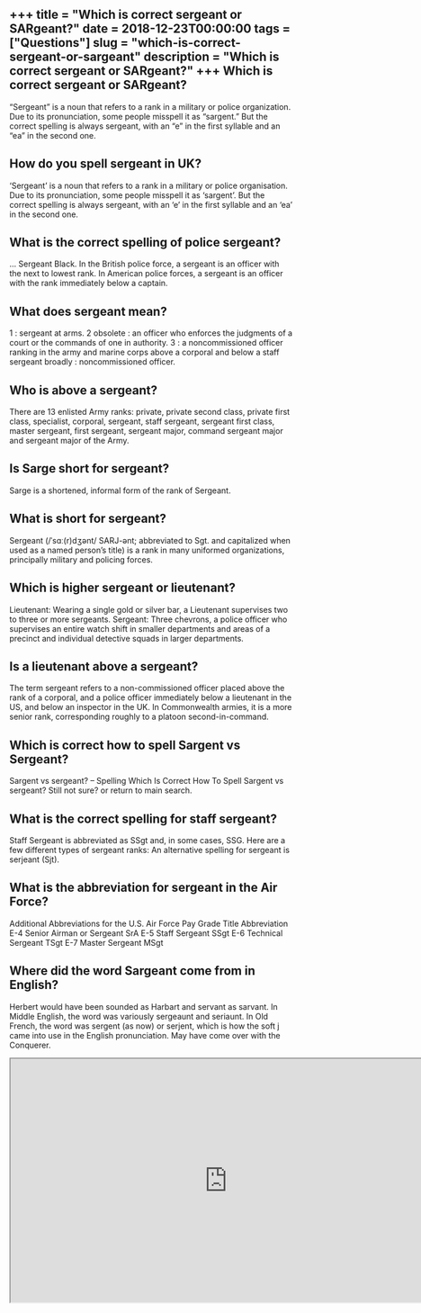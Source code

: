 +++
title = "Which is correct sergeant or SARgeant?"
date = 2018-12-23T00:00:00
tags = ["Questions"]
slug = "which-is-correct-sergeant-or-sargeant"
description = "Which is correct sergeant or SARgeant?"
+++
Which is correct sergeant or SARgeant?
--------------------------------------

“Sergeant” is a noun that refers to a rank in a military or police organization. Due to its pronunciation, some people misspell it as “sargent.” But the correct spelling is always sergeant, with an “e” in the first syllable and an “ea” in the second one.

How do you spell sergeant in UK?
--------------------------------

‘Sergeant’ is a noun that refers to a rank in a military or police organisation. Due to its pronunciation, some people misspell it as ‘sargent’. But the correct spelling is always sergeant, with an ‘e’ in the first syllable and an ‘ea’ in the second one.

What is the correct spelling of police sergeant?
------------------------------------------------

… Sergeant Black. In the British police force, a sergeant is an officer with the next to lowest rank. In American police forces, a sergeant is an officer with the rank immediately below a captain.

What does sergeant mean?
------------------------

1 : sergeant at arms. 2 obsolete : an officer who enforces the judgments of a court or the commands of one in authority. 3 : a noncommissioned officer ranking in the army and marine corps above a corporal and below a staff sergeant broadly : noncommissioned officer.

Who is above a sergeant?
------------------------

There are 13 enlisted Army ranks: private, private second class, private first class, specialist, corporal, sergeant, staff sergeant, sergeant first class, master sergeant, first sergeant, sergeant major, command sergeant major and sergeant major of the Army.

Is Sarge short for sergeant?
----------------------------

Sarge is a shortened, informal form of the rank of Sergeant.

What is short for sergeant?
---------------------------

Sergeant (/ˈsɑː(r)dʒənt/ SARJ-ənt; abbreviated to Sgt. and capitalized when used as a named person’s title) is a rank in many uniformed organizations, principally military and policing forces.

Which is higher sergeant or lieutenant?
---------------------------------------

Lieutenant: Wearing a single gold or silver bar, a Lieutenant supervises two to three or more sergeants. Sergeant: Three chevrons, a police officer who supervises an entire watch shift in smaller departments and areas of a precinct and individual detective squads in larger departments.

Is a lieutenant above a sergeant?
---------------------------------

The term sergeant refers to a non-commissioned officer placed above the rank of a corporal, and a police officer immediately below a lieutenant in the US, and below an inspector in the UK. In Commonwealth armies, it is a more senior rank, corresponding roughly to a platoon second-in-command.

Which is correct how to spell Sargent vs Sergeant?
--------------------------------------------------

Sargent vs sergeant? – Spelling Which Is Correct How To Spell Sargent vs sergeant? Still not sure? or return to main search.

What is the correct spelling for staff sergeant?
------------------------------------------------

Staff Sergeant is abbreviated as SSgt and, in some cases, SSG. Here are a few different types of sergeant ranks: An alternative spelling for sergeant is serjeant (Sjt).

What is the abbreviation for sergeant in the Air Force?
-------------------------------------------------------

Additional Abbreviations for the U.S. Air Force Pay Grade Title Abbreviation E-4 Senior Airman or Sergeant SrA E-5 Staff Sergeant SSgt E-6 Technical Sergeant TSgt E-7 Master Sergeant MSgt

Where did the word Sargeant come from in English?
-------------------------------------------------

Herbert would have been sounded as Harbart and servant as sarvant. In Middle English, the word was variously sergeaunt and seriaunt. In Old French, the word was sergent (as now) or serjent, which is how the soft j came into use in the English pronunciation. May have come over with the Conquerer.

<iframe allow="accelerometer; autoplay; clipboard-write; encrypted-media; gyroscope; picture-in-picture" allowfullscreen="" class="__youtube_prefs__  epyt-is-override  no-lazyload" data-no-lazy="1" data-origheight="433" data-origwidth="770" data-skipgform_ajax_framebjll="" height="433" id="_ytid_54431" loading="lazy" src="https://www.youtube.com/embed/Xi7fFccYGh8?enablejsapi=1&autoplay=0&cc_load_policy=0&cc_lang_pref=&iv_load_policy=1&loop=0&modestbranding=0&rel=1&fs=1&playsinline=0&autohide=2&theme=dark&color=red&controls=1&" title="YouTube player" width="770"></iframe>